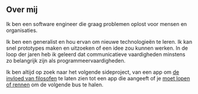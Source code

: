 Over mij
---------------

Ik ben een software engineer die graag problemen oplost voor mensen en organisaties.

Ik ben een generalist en hou ervan om nieuwe technologieën te leren. Ik kan snel prototypes maken en uitzoeken of een idee zou kunnen werken. In de loop der jaren heb ik geleerd dat communicatieve vaardigheden minstens zo belangrijk zijn als programmeervaardigheden.

Ik ben altijd op zoek naar het volgende sideproject, van een app om [de invloed van filosofen](https://influence.danielbeeke.nl) te laten zien tot een app die aangeeft of je [moet lopen of rennen](https://ov.danielbeeke.nl) om de volgende bus te halen.

